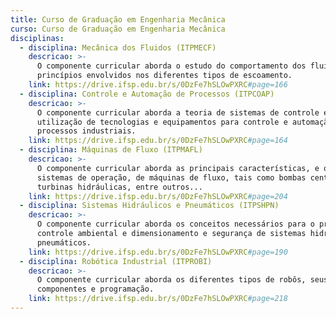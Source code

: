 ```yaml
---
title: Curso de Graduação em Engenharia Mecânica
curso: Curso de Graduação em Engenharia Mecânica
disciplinas:
  - disciplina: Mecânica dos Fluidos (ITPMECF)
    descricao: >-
      O componente curricular aborda o estudo do comportamento dos fluidos e os
      princípios envolvidos nos diferentes tipos de escoamento.
    link: https://drive.ifsp.edu.br/s/0DzFe7hSLOwPXRC#page=166
  - disciplina: Controle e Automação de Processos (ITPCOAP)
    descricao: >-
      O componente curricular aborda a teoria de sistemas de controle e a
      utilização de tecnologias e equipamentos para controle e automação de
      processos industriais.
    link: https://drive.ifsp.edu.br/s/0DzFe7hSLOwPXRC#page=164
  - disciplina: Máquinas de Fluxo (ITPMAFL)
    descricao: >-
      O componente curricular aborda as principais características, e os
      sistemas de operação, de máquinas de fluxo, tais como bombas centrífugas,
      turbinas hidráulicas, entre outros...
    link: https://drive.ifsp.edu.br/s/0DzFe7hSLOwPXRC#page=204
  - disciplina: Sistemas Hidráulicos e Pneumáticos (ITPSHPN)
    descricao: >-
      O componente curricular aborda os conceitos necessários para o projeto,
      controle ambiental e dimensionamento e segurança de sistemas hidráulicos e
      pneumáticos.
    link: https://drive.ifsp.edu.br/s/0DzFe7hSLOwPXRC#page=190
  - disciplina: Robótica Industrial (ITPROBI)
    descricao: >-
      O componente curricular aborda os diferentes tipos de robôs, seus
      componentes e programação.
    link: https://drive.ifsp.edu.br/s/0DzFe7hSLOwPXRC#page=218
---
```


